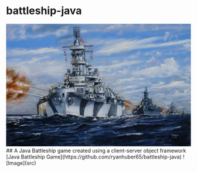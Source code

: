 # battleship-java
<img src="images/battleship-logo.jpg"/>
## A Java Battleship game created using a client-server object framework
[Java Battleship Game](https://github.com/ryanhuber65/battleship-java)
![Image](src)
